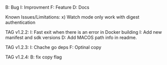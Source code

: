 B: Bug
I: Improvment
F: Feature
D: Docs

Known Issues/Limitations:
    x) Watch mode only work with digest authentication

TAG v1.2.2:
    I: Fast exit when there is an error in Docker building
    I: Add new manifest and sdk versions
    D: Add MACOS path info in readme.

TAG v1.2.3:
    I: Chache go deps
    F: Optinal copy

TAG v1.2.4:
    B: fix copy flag